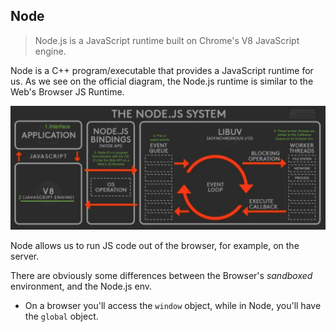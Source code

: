 ## Node

> Node.js is a JavaScript runtime built on Chrome's V8 JavaScript engine.

Node is a C++ program/executable that provides a JavaScript runtime for us.
As we see on the official diagram, the Node.js runtime is similar to the Web's Browser JS Runtime.

![Node.js Runtime Diagram](../resources/node-runtime-diagram.png)

Node allows us to run JS code out of the browser, for example, on the server.

There are obviously some differences between the Browser's _sandboxed_ environment, and the Node.js env.

- On a browser you'll access the `window` object, while in Node, you'll have the `global` object.
